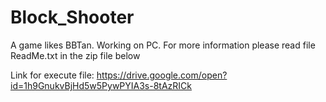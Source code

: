 # Block_Shooter
A game likes BBTan. Working on PC.
For more information please read file ReadMe.txt in the zip file below

Link for execute file: https://drive.google.com/open?id=1h9GnukvBjHd5w5PywPYIA3s-8tAzRICk
